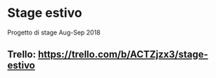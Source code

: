 # Stage estivo
Progetto di stage Aug-Sep 2018

## Trello: https://trello.com/b/ACTZjzx3/stage-estivo
